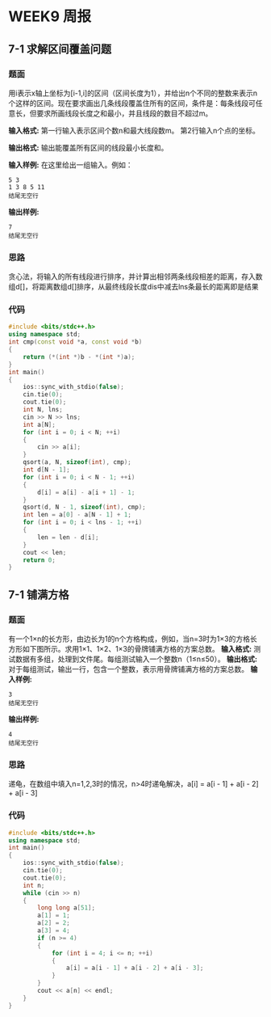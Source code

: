 # WEEK9 周报
## 7-1 求解区间覆盖问题
### 题面
用i表示x轴上坐标为[i-1,i]的区间（区间长度为1），并给出n个不同的整数来表示n个这样的区间。现在要求画出几条线段覆盖住所有的区间，条件是：每条线段可任意长，但要求所画线段长度之和最小，并且线段的数目不超过m。

**输入格式:**
第一行输入表示区间个数n和最大线段数m。 第2行输入n个点的坐标。

**输出格式:**
输出能覆盖所有区间的线段最小长度和。

**输入样例:**
在这里给出一组输入。例如：
```
5 3
1 3 8 5 11
结尾无空行
```
**输出样例:**

```
7
结尾无空行
```
### 思路
贪心法，将输入的所有线段进行排序，并计算出相邻两条线段相差的距离，存入数组d[]，将距离数组d[]排序，从最终线段长度dis中减去lns条最长的距离即是结果

### 代码
```c++
#include <bits/stdc++.h>
using namespace std;
int cmp(const void *a, const void *b)
{
    return (*(int *)b - *(int *)a);
}
int main()
{
    ios::sync_with_stdio(false);
    cin.tie(0);
    cout.tie(0);
    int N, lns;
    cin >> N >> lns;
    int a[N];
    for (int i = 0; i < N; ++i)
    {
        cin >> a[i];
    }
    qsort(a, N, sizeof(int), cmp);
    int d[N - 1];
    for (int i = 0; i < N - 1; ++i)
    {
        d[i] = a[i] - a[i + 1] - 1;
    }
    qsort(d, N - 1, sizeof(int), cmp);
    int len = a[0] - a[N - 1] + 1;
    for (int i = 0; i < lns - 1; ++i)
    {
        len = len - d[i];
    }
    cout << len;
    return 0;
}
```

## 7-1 铺满方格
### 题面
有一个1×n的长方形，由边长为1的n个方格构成，例如，当n=3时为1×3的方格长方形如下图所示。求用1×1、1×2、1×3的骨牌铺满方格的方案总数。
**输入格式:**
测试数据有多组，处理到文件尾。每组测试输入一个整数n（1≤n≤50）。
**输出格式:**
对于每组测试，输出一行，包含一个整数，表示用骨牌铺满方格的方案总数。
**输入样例:**
```
3
结尾无空行
```
**输出样例:**
```
4
结尾无空行
```

### 思路
递龟，在数组中填入n=1,2,3时的情况，n>4时递龟解决，a[i] = a[i - 1] + a[i - 2] + a[i - 3]
### 代码
```c++
#include <bits/stdc++.h>
using namespace std;
int main()
{
    ios::sync_with_stdio(false);
    cin.tie(0);
    cout.tie(0);
    int n;
    while (cin >> n)
    {
        long long a[51];
        a[1] = 1;
        a[2] = 2;
        a[3] = 4;
        if (n >= 4)
        {
            for (int i = 4; i <= n; ++i)
            {
                a[i] = a[i - 1] + a[i - 2] + a[i - 3];
            }
        }
        cout << a[n] << endl;
    }
}
```

